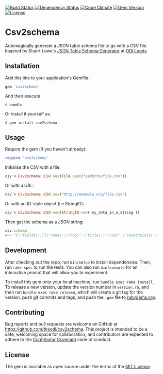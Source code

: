 [![Build Status](http://img.shields.io/travis/theodi/csv2schema.svg?style=flat-square)](https://travis-ci.org/theodi/csv2schema)
[![Dependency Status](http://img.shields.io/gemnasium/theodi/csv2schema.svg?style=flat-square)](https://gemnasium.com/theodi/csv2schema)
[![Code Climate](http://img.shields.io/codeclimate/github/theodi/csv2schema.svg?style=flat-square)](https://codeclimate.com/github/theodi/csv2schema)
[![Gem Version](http://img.shields.io/gem/v/csv2schema.svg?style=flat-square)](https://rubygems.org/gems/csv2schema)
[![License](http://img.shields.io/:license-mit-blue.svg?style=flat-square)](http://theodi.mit-license.org)

# Csv2schema

Automagically generate a JSON table schema file to go with a CSV file. Inspired by Stuart Lowe's [JSON Table Schema Generator](https://odileeds.github.io/JSONSchema/) at [ODI Leeds](https://leeds.theodi.org).

## Installation

Add this line to your application's Gemfile:

```ruby
gem 'csv2schema'
```

And then execute:

    $ bundle

Or install it yourself as:

    $ gem install csv2schema

## Usage

Require the gem (if you haven't already):

```ruby
require 'csv2schema'
```

Initialise the CSV with a file:

```ruby
csv = Csv2schema::CSV.new(File.open("path/to/file.csv"))
```

Or with a URL:

```ruby
csv = Csv2schema::CSV.new("http://example.org/file.csv")
```

Or with an IO-style object (i.e StringIO):

```ruby
csv = Csv2schema::CSV.new(StringIO.new( my_data_in_a_string ))
```

Then get the schema as a JSON string:

```ruby
csv.schema
#=> "{\"fields\":[{\"name\":\"Foo\",\"title\":\"Foo\",\"constraints\":{\"required\":false,\"type\":\"http://www.w3.org/2001/XMLSchema#int\"}},{\"name\":\"Bar\",\"title\":\"Bar\",\"constraints\":{\"required\":true,\"type\":\"http://www.w3.org/2001/XMLSchema#int\"}},{\"name\":\"Baz\",\"title\":\"Baz\",\"constraints\":{\"required\":true,\"type\":\"http://www.w3.org/2001/XMLSchema#int\"}}]}"
```

## Development

After checking out the repo, run `bin/setup` to install dependencies. Then, run `rake spec` to run the tests. You can also run `bin/console` for an interactive prompt that will allow you to experiment.

To install this gem onto your local machine, run `bundle exec rake install`. To release a new version, update the version number in `version.rb`, and then run `bundle exec rake release`, which will create a git tag for the version, push git commits and tags, and push the `.gem` file to [rubygems.org](https://rubygems.org).

## Contributing

Bug reports and pull requests are welcome on GitHub at https://github.com/theodi/csv2schema. This project is intended to be a safe, welcoming space for collaboration, and contributors are expected to adhere to the [Contributor Covenant](http://contributor-covenant.org) code of conduct.

## License

The gem is available as open source under the terms of the [MIT License](http://opensource.org/licenses/MIT).
